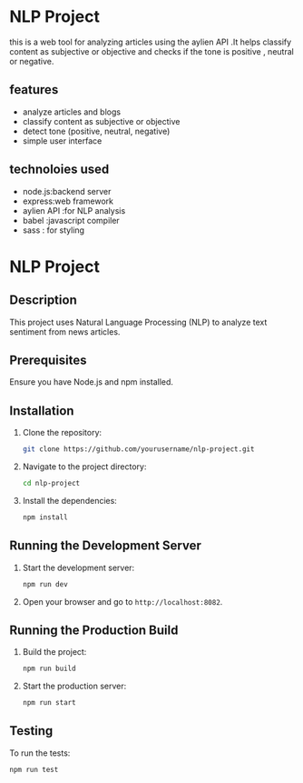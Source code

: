 # NLP Project
this is a web tool for analyzing  articles using the aylien API .It helps classify content as subjective or objective and checks if the tone is positive , neutral or negative.
## features 
- analyze articles and blogs 
- classify content as subjective or objective 
- detect tone (positive, neutral, negative)
- simple user interface

## technoloies used 
- node.js:backend server
- express:web framework
- aylien API :for NLP analysis
- babel :javascript compiler 
- sass : for styling 

# NLP Project

## Description
This project uses Natural Language Processing (NLP) to analyze text sentiment from news articles.

## Prerequisites
Ensure you have Node.js and npm installed.

## Installation

1. Clone the repository:
    ```bash
    git clone https://github.com/yourusername/nlp-project.git
    ```

2. Navigate to the project directory:
    ```bash
    cd nlp-project
    ```

3. Install the dependencies:
    ```bash
    npm install
    ```

## Running the Development Server

1. Start the development server:
    ```bash
    npm run dev
    ```

2. Open your browser and go to `http://localhost:8082`.

## Running the Production Build

1. Build the project:
    ```bash
    npm run build
    ```

2. Start the production server:
    ```bash
    npm run start
    ```

## Testing

To run the tests:
```bash
npm run test
